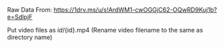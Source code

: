 
Raw Data From: https://1drv.ms/u/s!ArdWM1-cwOGGjC62-OQwRD9Kuj1b?e=SdlpjF

Put video files as ${id}/${id}.mp4 (Rename video filename to the same as directory name)